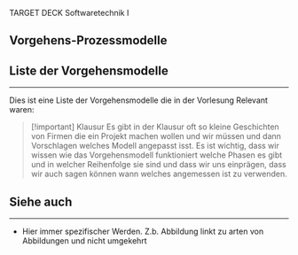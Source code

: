 
TARGET DECK
Softwaretechnik I

Vorgehens-Prozessmodelle
--
## Liste der Vorgehensmodelle
***
Dies ist eine Liste der Vorgehensmodelle die in der Vorlesung Relevant waren:



> [!important] Klausur
Es gibt in der Klausur oft so kleine Geschichten von Firmen die ein Projekt machen wollen und wir müssen und dann Vorschlagen welches Modell angepasst isst. Es ist wichtig, dass wir wissen wie das Vorgehensmodell funktioniert welche Phasen es gibt und in welcher Reihenfolge sie sind und dass wir uns einprägen, dass wir auch sagen können wann welches angemessen ist zu verwenden.
## Siehe auch
***
* Hier immer spezifischer Werden. Z.b. Abbildung linkt zu arten von Abbildungen und nicht umgekehrt